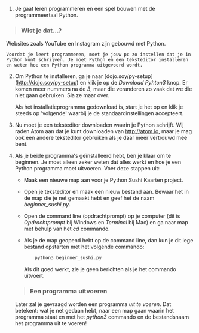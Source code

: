 1. Je gaat leren programmeren en een spel bouwen met de programmeertaal Python.
> ### Wist je dat...?
Websites zoals YouTube en Instagram zijn gebouwd met Python.

    Voordat je leert programmeren, moet je jouw pc zo instellen dat je in Python kunt schrijven. Je moet Python en een teksteditor installeren en weten hoe een Python programma uitgevoerd wordt.

2. Om Python te installeren, ga je naar [dojo.soy/py-setup] (http://dojo.soy/py-setup) en klik je op de *Download Pyhton3* knop. Er komen meer nummers na de *3*, maar die veranderen zo vaak dat we die niet gaan gebruiken. Sla ze maar over.

    Als het installatieprogramma gedownload is, start je het op en klik je steeds op 'volgende' waarbij je de standaardinstellingen accepteert.

3. Nu moet je een teksteditor downloaden waarin je Python schrijft. Wij raden Atom aan dat je kunt downloaden van http://atom.io, maar je mag ook een andere teksteditor gebruiken als je daar meer vertrouwd mee bent.

4. Als je beide programma's geïnstalleerd hebt, ben je klaar om te beginnen. Je  moet alleen zeker weten dat alles werkt en hoe je een Python programma moet uitvoeren. Voer deze stappen uit:
    * Maak een nieuwe map aan voor je Python Sushi Kaarten project.
    * Open je teksteditor en maak een nieuw bestand aan. Bewaar het in de map die je net gemaakt hebt en geef het de naam *beginner_sushi.py*.
    * Open de command line (opdrachtprompt) op je computer (dit is *Opdrachtprompt* bij Windows en *Terminal* bij Mac) en ga naar map met behulp van het *cd* commando.
    * Als je de map geopend hebt op de command line, dan kun je dit lege bestand opstarten met het volgende commando:

        ```bash
            python3 beginner_sushi.py
        ```
        Als dit goed werkt, zie je geen berichten als je het commando uitvoert.
    > ### Een programma uitvoeren
    Later zal je gevraagd worden een programma *uit te voeren*. 
    Dat betekent: wat je net gedaan hebt, naar een map gaan waarin het programma staat en met het *python3* commando en de bestandsnaam het programma uit te voeren!
